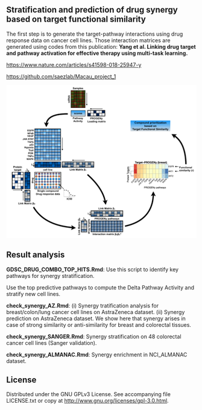## Stratification and prediction of drug synergy based on target functional similarity

The first step is to generate the target-pathway interactions using drug response data on cancer cell lines. Those interaction matrices are generated using codes from this publication: 
**Yang et al. Linking drug target and pathway activation for effective therapy using multi-task learning.**

https://www.nature.com/articles/s41598-018-25947-y

https://github.com/saezlab/Macau_project_1


![Alt text](https://github.com/saezlab/Macau_Synergy_Prediction/blob/master/image/Figure_1.png)


## Result analysis

**GDSC_DRUG_COMBO_TOP_HITS.Rmd**: Use this script to identify key pathways for synergy stratification. 

Use the top predictive pathways to compute the Delta Pathway Activity and stratify new cell lines. 

**check_synergy_AZ.Rmd**: (i) Synergy tratification analysis for breast/colon/lung cancer cell lines on AstraZeneca dataset. (ii) Synergy prediction on AstraZeneca dataset. We show here that synergy arises in case of strong similarity or anti-similarity for breast and colorectal tissues.

**check_synergy_SANGER.Rmd**: Synergy stratification on 48 colorectal cancer cell lines (Sanger validation).
 
**check_synergy_ALMANAC.Rmd**: Synergy enrichment in NCI_ALMANAC dataset.


## License

Distributed under the GNU GPLv3 License. See accompanying file LICENSE.txt or copy at http://www.gnu.org/licenses/gpl-3.0.html.
